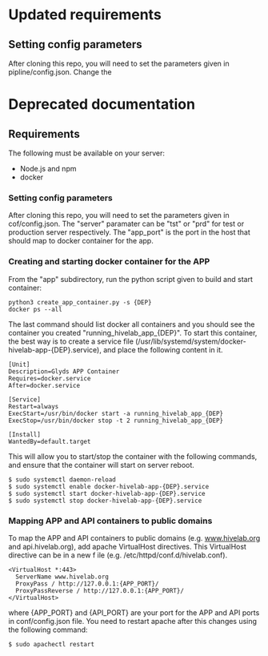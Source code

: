 # Updated requirements

## Setting config parameters
After cloning this repo, you will need to set the parameters given in pipline/config.json. Change the 



# Deprecated documentation
## Requirements
The following must be available on your server:

* Node.js and npm
* docker


### Setting config parameters
After cloning this repo, you will need to set the parameters given in
cof/config.json. The "server" paramater can be "tst" or "prd" for
test or production server respectively. The "app_port" is the port
in the host that should map to docker container for the app.


### Creating and starting docker container for the APP

From the "app" subdirectory, run the python script given to build and start container:
  ```
  python3 create_app_container.py -s {DEP}
  docker ps --all
  ```
The last command should list docker all containers and you should see the container
you created "running_hivelab_app_{DEP}". To start this container, the best way is
to create a service file (/usr/lib/systemd/system/docker-hivelab-app-{DEP}.service),
and place the following content in it.

  ```
  [Unit]
  Description=Glyds APP Container
  Requires=docker.service
  After=docker.service

  [Service]
  Restart=always
  ExecStart=/usr/bin/docker start -a running_hivelab_app_{DEP}
  ExecStop=/usr/bin/docker stop -t 2 running_hivelab_app_{DEP}

  [Install]
  WantedBy=default.target
  ```
This will allow you to start/stop the container with the following commands, and ensure
that the container will start on server reboot.

  ```
  $ sudo systemctl daemon-reload 
  $ sudo systemctl enable docker-hivelab-app-{DEP}.service
  $ sudo systemctl start docker-hivelab-app-{DEP}.service
  $ sudo systemctl stop docker-hivelab-app-{DEP}.service
  ```


### Mapping APP and API containers to public domains
To map the APP and API containers to public domains (e.g. www.hivelab.org and api.hivelab.org),
add apache VirtualHost directives. This VirtualHost directive can be in a new f
ile (e.g. /etc/httpd/conf.d/hivelab.conf).

  ```
  <VirtualHost *:443>
    ServerName www.hivelab.org
    ProxyPass / http://127.0.0.1:{APP_PORT}/
    ProxyPassReverse / http://127.0.0.1:{APP_PORT}/
  </VirtualHost>

  ```

where {APP_PORT} and {API_PORT} are your port for the APP and API ports 
in conf/config.json file. You need to restart apache after this changes using 
the following command:

   ```
   $ sudo apachectl restart 
   ```





